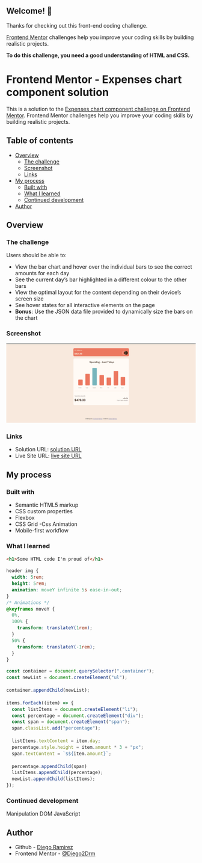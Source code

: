 ## Welcome! 👋

Thanks for checking out this front-end coding challenge.

[Frontend Mentor](https://www.frontendmentor.io) challenges help you improve your coding skills by building realistic projects.

**To do this challenge, you need a good understanding of HTML and CSS.**

# Frontend Mentor - Expenses chart component solution

This is a solution to the [Expenses chart component challenge on Frontend Mentor](https://www.frontendmentor.io/challenges/expenses-chart-component-e7yJBUdjwt). Frontend Mentor challenges help you improve your coding skills by building realistic projects. 

## Table of contents

- [Overview](#overview)
  - [The challenge](#the-challenge)
  - [Screenshot](#screenshot)
  - [Links](#links)
- [My process](#my-process)
  - [Built with](#built-with)
  - [What I learned](#what-i-learned)
  - [Continued development](#continued-development)
- [Author](#author)

## Overview

### The challenge

Users should be able to:

- View the bar chart and hover over the individual bars to see the correct amounts for each day
- See the current day’s bar highlighted in a different colour to the other bars
- View the optimal layout for the content depending on their device’s screen size
- See hover states for all interactive elements on the page
- **Bonus**: Use the JSON data file provided to dynamically size the bars on the chart

### Screenshot

![](./src/images/screenshot.png)

### Links

- Solution URL: [solution URL](https://github.com/Diego2Drm/expenses-chart-component)
- Live Site URL: [live site URL](https://diego2drm.github.io/expenses-chart-component/)

## My process

### Built with

- Semantic HTML5 markup
- CSS custom properties
- Flexbox
- CSS Grid
-Css Animation
- Mobile-first workflow

### What I learned

```html
<h1>Some HTML code I'm proud of</h1>
```
```css Animation
header img {
  width: 5rem;
  height: 5rem;
  animation: moveY infinite 5s ease-in-out;
}
/* Animations */
@keyframes moveY {
  0%,
  100% {
    transform: translateY(1rem);
  }
  50% {
    transform: translateY(-1rem);
  }
}
```
```js manipulation DOM
const container = document.querySelector(".container");
const newList = document.createElement("ul");

container.appendChild(newList);

items.forEach((item) => {
  const listItems = document.createElement("li");
  const percentage = document.createElement("div");
  const span = document.createElement("span");
  span.classList.add("percentage");

  listItems.textContent = item.day;
  percentage.style.height = item.amount * 3 + "px";
  span.textContent = `$${item.amount}`;

  percentage.appendChild(span)
  listItems.appendChild(percentage);
  newList.appendChild(listItems);
});

```


### Continued development

Manipulation DOM JavaScript

## Author

- Github - [Diego Ramìrez](https://github.com/Diego2Drm)
- Frontend Mentor - [@Diego2Drm](https://www.frontendmentor.io/profile/Diego2Drm)

